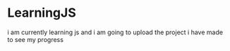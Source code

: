 # LearningJS
i am currently learning js and i am going to upload the project i have made to see my progress
